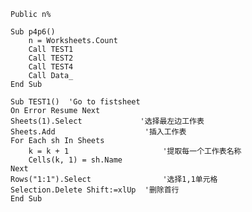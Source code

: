     Public n%
    
    Sub p4p6()
	    n = Worksheets.Count
	    Call TEST1
	    Call TEST2
	    Call TEST4
	    Call Data_
    End Sub
    
    Sub TEST1()  'Go to fistsheet
	On Error Resume Next
	Sheets(1).Select             '选择最左边工作表
	Sheets.Add                    '插入工作表
	For Each sh In Sheets
		k = k + 1                     '提取每一个工作表名称
		Cells(k, 1) = sh.Name
	Next
	Rows("1:1").Select                '选择1,1单元格
	Selection.Delete Shift:=xlUp  '删除首行
    End Sub
